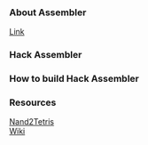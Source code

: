 ### About Assembler

[Link](https://github.com/amarjeet-saini/Hack-Assembler)
### Hack Assembler


### How to build Hack Assembler


### Resources
[Nand2Tetris](https://www.nand2tetris.org/project06)</br>
[Wiki](https://en.wikipedia.org/wiki/Assembly_language#Assembler)
